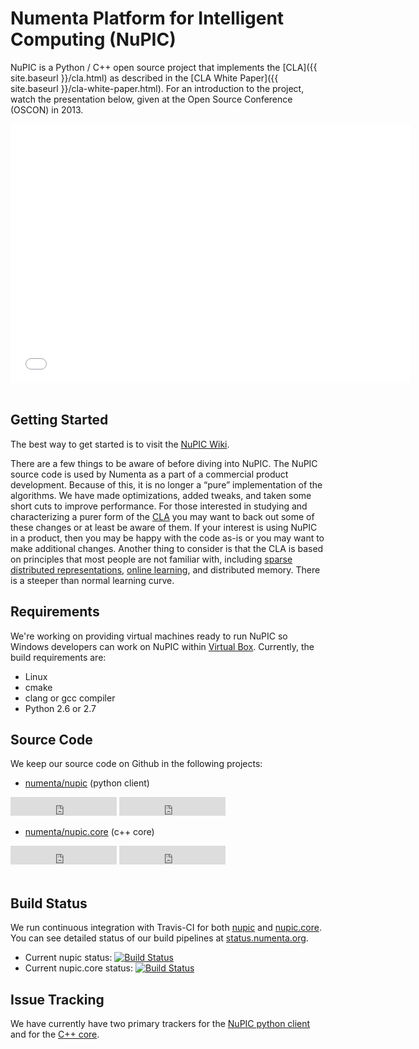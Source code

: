 
# Numenta Platform for Intelligent Computing (NuPIC)

NuPIC is a Python / C++ open source project that implements the [CLA]({{ site.baseurl }}/cla.html) as described in the [CLA White Paper]({{ site.baseurl }}/cla-white-paper.html). For an introduction to the project, watch the presentation below, given at the Open Source Conference (OSCON) in 2013.

<div align="center">
    <iframe width="640" height="415" src="//www.youtube.com/embed/5r1vZ1ymrQE" frameborder="0" allowfullscreen="allowfullscreen">
    </iframe>
</div>
<br/>

## Getting Started

The best way to get started is to visit the [NuPIC Wiki](https://github.com/numenta/nupic/wiki/).

There are a few things to be aware of before diving into NuPIC. The NuPIC source code is used by Numenta as a part of a commercial product development. Because of this, it is no longer a “pure” implementation of the algorithms. We have made optimizations, added tweaks, and taken some short cuts to improve performance. For those interested in studying and characterizing a purer form of the [CLA](cla.html) you may want to back out some of these changes or at least be aware of them. If your interest is using NuPIC in a product, then you may be happy with the code as-is or you may want to make additional changes. Another thing to consider is that the CLA is based on principles that most people are not familiar with, including [sparse distributed representations](cla.html#sparse_distributed_representations), [online learning](cla.html#online_learning), and distributed memory. There is a steeper than normal learning curve.

## Requirements

We're working on providing virtual machines ready to run NuPIC so Windows developers can work on NuPIC within [Virtual Box](https://www.virtualbox.org). Currently, the build requirements are:

* Linux
* cmake
* clang or gcc compiler
* Python 2.6 or 2.7

## Source Code

We keep our source code on Github in the following projects:

- [numenta/nupic](http://github.com/numenta/nupic) (python client)

<iframe src="http://ghbtns.com/github-btn.html?user=numenta&amp;repo=nupic&amp;type=watch&amp;count=true&amp;size=large"
  allowtransparency="true" frameborder="0" scrolling="0" width="170" height="30">
</iframe>
<iframe src="http://ghbtns.com/github-btn.html?user=numenta&amp;repo=nupic&amp;type=fork&amp;count=true&amp;size=large"
  allowtransparency="true" frameborder="0" scrolling="0" width="170" height="30">
</iframe>

- [numenta/nupic.core](http://github.com/numenta/nupic.core) (c++ core)

<iframe src="http://ghbtns.com/github-btn.html?user=numenta&amp;repo=nupic.core&amp;type=watch&amp;count=true&amp;size=large"
  allowtransparency="true" frameborder="0" scrolling="0" width="170" height="30">
</iframe>
<iframe src="http://ghbtns.com/github-btn.html?user=numenta&amp;repo=nupic.core&amp;type=fork&amp;count=true&amp;size=large"
  allowtransparency="true" frameborder="0" scrolling="0" width="170" height="30">
</iframe>

<br/>
<br/>

## Build Status

We run continuous integration with Travis-CI for both [nupic](https://travis-ci.org/numenta/nupic) and [nupic.core](https://travis-ci.org/numenta/nupic.core). You can see detailed status of our build pipelines at [status.numenta.org](http://status.numenta.org).

- Current nupic status: [![Build Status](https://travis-ci.org/numenta/nupic.png?branch=master)](https://travis-ci.org/numenta/nupic)
- Current nupic.core status: [![Build Status](https://travis-ci.org/numenta/nupic.core.png?branch=master)](https://travis-ci.org/numenta/nupic.core)

## Issue Tracking

We have currently have two primary trackers for the [NuPIC python client](https://github.com/numenta/nupic/issues) and for the [C++ core](https://github.com/numenta/nupic.core/issues).
